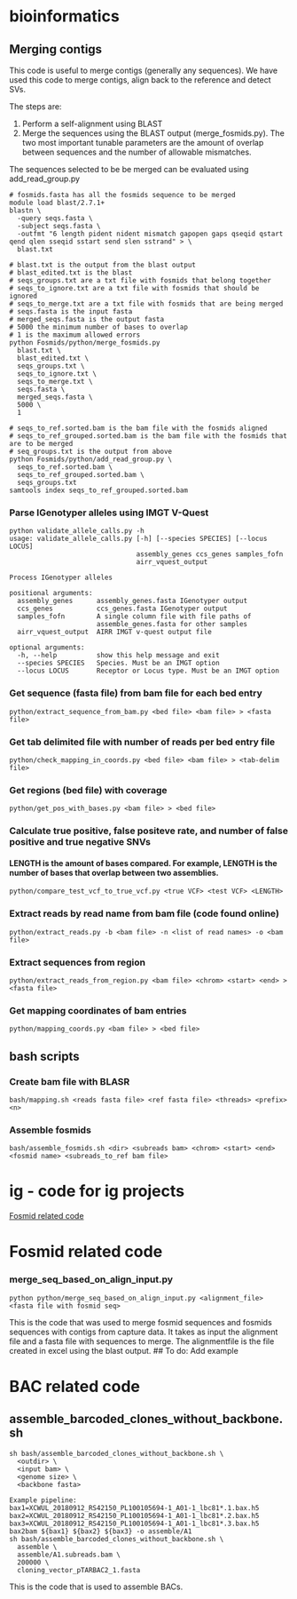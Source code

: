 # bioinformatics
## Merging contigs

This code is useful to merge contigs (generally any sequences). We have used this code to merge contigs, align back to the reference and detect SVs.

The steps are:
1. Perform a self-alignment using BLAST
2. Merge the sequences using the BLAST output (merge_fosmids.py). The two most important tunable parameters are the amount of overlap between sequences and the number of allowable mismatches.

The sequences selected to be be merged can be evaluated using add_read_group.py

```
# fosmids.fasta has all the fosmids sequence to be merged
module load blast/2.7.1+
blastn \
  -query seqs.fasta \
  -subject seqs.fasta \
  -outfmt "6 length pident nident mismatch gapopen gaps qseqid qstart qend qlen sseqid sstart send slen sstrand" > \
  blast.txt
 
# blast.txt is the output from the blast output
# blast_edited.txt is the blast
# seqs_groups.txt are a txt file with fosmids that belong together
# seqs_to_ignore.txt are a txt file with fosmids that should be ignored
# seqs_to_merge.txt are a txt file with fosmids that are being merged
# seqs.fasta is the input fasta
# merged_seqs.fasta is the output fasta
# 5000 the minimum number of bases to overlap
# 1 is the maximum allowed errors
python Fosmids/python/merge_fosmids.py 
  blast.txt \
  blast_edited.txt \
  seqs_groups.txt \
  seqs_to_ignore.txt \
  seqs_to_merge.txt \
  seqs.fasta \
  merged_seqs.fasta \
  5000 \
  1
 
# seqs_to_ref.sorted.bam is the bam file with the fosmids aligned
# seqs_to_ref_grouped.sorted.bam is the bam file with the fosmids that are to be merged
# seq_groups.txt is the output from above
python Fosmids/python/add_read_group.py \
  seqs_to_ref.sorted.bam \
  seqs_to_ref_grouped.sorted.bam \
  seqs_groups.txt
samtools index seqs_to_ref_grouped.sorted.bam
```


### Parse IGenotyper alleles using IMGT V-Quest
```
python validate_allele_calls.py -h
usage: validate_allele_calls.py [-h] [--species SPECIES] [--locus LOCUS]
                                assembly_genes ccs_genes samples_fofn
                                airr_vquest_output

Process IGenotyper alleles

positional arguments:
  assembly_genes      assembly_genes.fasta IGenotyper output
  ccs_genes           ccs_genes.fasta IGenotyper output
  samples_fofn        A single column file with file paths of
                      assemble_genes.fasta for other samples
  airr_vquest_output  AIRR IMGT v-quest output file

optional arguments:
  -h, --help          show this help message and exit
  --species SPECIES   Species. Must be an IMGT option
  --locus LOCUS       Receptor or Locus type. Must be an IMGT option
```


### Get sequence (fasta file) from bam file for each bed entry
`python/extract_sequence_from_bam.py <bed file> <bam file> > <fasta file>`

### Get tab delimited file with number of reads per bed entry file
`python/check_mapping_in_coords.py <bed file> <bam file> > <tab-delim file>`

### Get regions (bed file) with coverage
`python/get_pos_with_bases.py <bam file> > <bed file>`

### Calculate true positive, false positeve rate, and number of false positive and true negative SNVs
#### LENGTH is the amount of bases compared. For example, LENGTH is the number of bases that overlap between two assemblies.
`python/compare_test_vcf_to_true_vcf.py <true VCF> <test VCF> <LENGTH>`

### Extract reads by read name from bam file (code found online)
`python/extract_reads.py -b <bam file> -n <list of read names> -o <bam file>`

### Extract sequences from region
`python/extract_reads_from_region.py <bam file> <chrom> <start> <end> > <fasta file>`

### Get mapping coordinates of bam entries
`python/mapping_coords.py <bam file> > <bed file>`


## bash scripts

### Create bam file with BLASR
`bash/mapping.sh <reads fasta file> <ref fasta file> <threads> <prefix> <n>`

### Assemble fosmids
`bash/assemble_fosmids.sh <dir> <subreads bam> <chrom> <start> <end> <fosmid name> <subreads_to_ref bam file>`

# ig - code for ig projects

[Fosmid related code](#fosmid-related-code)  

# Fosmid related code
### merge_seq_based_on_align_input.py 
```
python python/merge_seq_based_on_align_input.py <alignment_file> <fasta file with fosmid seq>
```
This is the code that was used to merge fosmid sequences and fosmids sequences with contigs from capture data. It takes as input the alignment file and a fasta file with sequences to merge. The alignmentfile is the file created in excel using the blast output. ## To do: Add example

# BAC related code
## assemble_barcoded_clones_without_backbone.sh
```
sh bash/assemble_barcoded_clones_without_backbone.sh \
  <outdir> \
  <input bam> \
  <genome size> \
  <backbone fasta>

Example pipeline:
bax1=XCWUL_20180912_RS42150_PL100105694-1_A01-1_lbc81*.1.bax.h5
bax2=XCWUL_20180912_RS42150_PL100105694-1_A01-1_lbc81*.2.bax.h5
bax3=XCWUL_20180912_RS42150_PL100105694-1_A01-1_lbc81*.3.bax.h5
bax2bam ${bax1} ${bax2} ${bax3} -o assemble/A1                                                                                                     
sh bash/assemble_barcoded_clones_without_backbone.sh \
  assemble \
  assemble/A1.subreads.bam \
  200000 \
  cloning_vector_pTARBAC2_1.fasta

```
This is the code that is used to assemble BACs.

